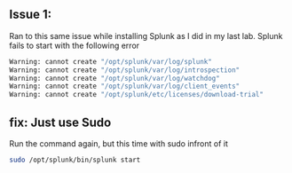 ## Issue 1:
Ran to this same issue while installing Splunk as I did in my last lab. Splunk fails to start with the following error
```bash
Warning: cannot create "/opt/splunk/var/log/splunk"  
Warning: cannot create "/opt/splunk/var/log/introspection"  
Warning: cannot create "/opt/splunk/var/log/watchdog"  
Warning: cannot create "/opt/splunk/var/log/client_events"  
Warning: cannot create "/opt/splunk/etc/licenses/download-trial"  
```

## fix: Just use **Sudo**
Run the command again, but this time with sudo infront of it
```bash
sudo /opt/splunk/bin/splunk start
```

